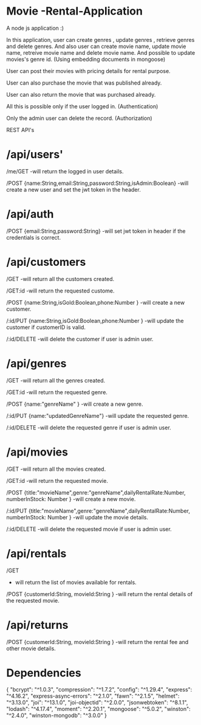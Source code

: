 # Movie -Rental-Application
A node js application :)

In this application, user can create genres , update genres , retrieve genres and delete genres.
And also user can create movie name, update movie name, retreive movie name and delete movie name.
And possible to update movies's genre id. (Using embedding documents in mongoose)

User can post their movies with pricing details for rental purpose.

User can also purchase the movie that was published already.

User can also return the movie that was purchased already.

All this is possible only if the user logged in. (Authentication)

Only the admin user can delete the record. (Authorization)

REST API's

/api/users'
==============
/me/GET
-will return the logged in user details.

/POST {name:String,email:String,password:String,isAdmin:Boolean}
-will create a new user and set the jwt token in the header.

/api/auth
=============
/POST {email:String,password:String}
-will set jwt token in header if the credentials is correct.


/api/customers
===============
/GET
-will return all the customers created.

/GET:id
-will return the requested custome.

/POST {name:String,isGold:Boolean,phone:Number }
-will create a new customer.

/:id/PUT {name:String,isGold:Boolean,phone:Number }
-will update the customer if customerID is valid.

/:id/DELETE
-will delete the customer if user is admin user.

/api/genres
============

/GET
-will return all the genres created.

/GET:id
-will return the requested genre.

/POST {name:"genreName" }
-will create a new genre.

/:id/PUT {name:"updatedGenreName"}
-will update the requested genre.

/:id/DELETE
-will delete the requested genre if user is admin user.

/api/movies
============
/GET
-will return all the movies created.

/GET:id
-will return the requested movie.

/POST {title:"movieName",genre:"genreName",dailyRentalRate:Number, numberInStock: Number }
-will create a new movie.

/:id/PUT {title:"movieName",genre:"genreName",dailyRentalRate:Number, numberInStock: Number }
-will update the movie details.

/:id/DELETE
-will delete the requested movie if user is admin user.


/api/rentals
===============

/GET
- will return the list of movies available for rentals.

/POST {customerId:String, movieId:String }
-will return the rental details of the requested movie.


/api/returns
================
/POST {customerId:String, movieId:String }
-will return the rental fee and other movie details.


Dependencies
================

{
    "bcrypt": "^1.0.3",
    "compression": "^1.7.2",
    "config": "^1.29.4",
    "express": "^4.16.2",
    "express-async-errors": "^2.1.0",
    "fawn": "^2.1.5",
    "helmet": "^3.13.0",
    "joi": "^13.1.0",
    "joi-objectid": "^2.0.0",
    "jsonwebtoken": "^8.1.1",
    "lodash": "^4.17.4",
    "moment": "^2.20.1",
    "mongoose": "^5.0.2",
    "winston": "^2.4.0",
    "winston-mongodb": "^3.0.0"
  }


